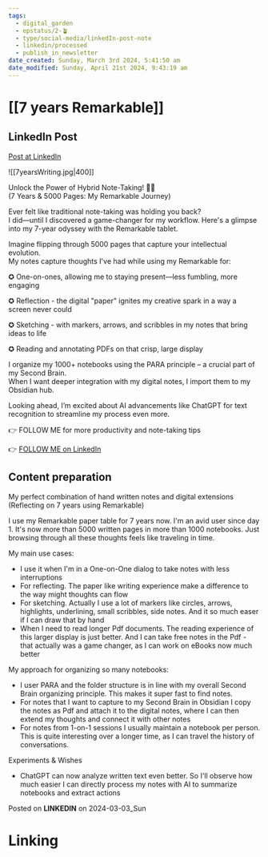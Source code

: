 ```yaml
---
tags:
  - digital_garden
  - epstatus/2-🪴
  - type/social-media/linkedIn-post-note
  - linkedin/processed
  - publish_in_newsletter
date_created: Sunday, March 3rd 2024, 5:41:50 am
date_modified: Sunday, April 21st 2024, 9:43:19 am
---
```

# [[7 years Remarkable]]
## LinkedIn Post
[Post at LinkedIn](https://www.linkedin.com/posts/sebastiankamilli_unlock-the-power-of-hybrid-note-taking-activity-7169979946772217856-V2bg?utm_source=share&utm_medium=member_desktop)

![[7yearsWriting.jpg|400]]

Unlock the Power of Hybrid Note-Taking! 📝✨  
(7 Years & 5000 Pages: My Remarkable Journey)  
  
Ever felt like traditional note-taking was holding you back?  
I did—until I discovered a game-changer for my workflow. Here's a glimpse into my 7-year odyssey with the Remarkable tablet.  
  
Imagine flipping through 5000 pages that capture your intellectual evolution.  
My notes capture thoughts I've had while using my Remarkable for:  
  
✪ One-on-ones, allowing me to staying present—less fumbling, more engaging  
  
✪ Reflection - the digital "paper" ignites my creative spark in a way a screen never could  
  
✪ Sketching - with markers, arrows, and scribbles in my notes that bring ideas to life  
  
✪ Reading and annotating PDFs on that crisp, large display  

I organize my 1000+ notebooks using the PARA principle – a crucial part of my Second Brain.  
When I want deeper integration with my digital notes, I import them to my Obsidian hub.  
  
Looking ahead, I’m excited about AI advancements like ChatGPT for text recognition to streamline my process even more.  
  
👉 FOLLOW ME for more productivity and note-taking tips

👉 [FOLLOW ME on LinkedIn](https://www.linkedin.com/comm/mynetwork/discovery-see-all?usecase=PEOPLE_FOLLOWS&followMember=sebastiankamilli)

## Content preparation

My perfect combination of hand written notes and digital extensions
(Reflecting on 7 years using Remarkable)

I use my Remarkable paper table for 7 years now. I'm an avid user since day 1. 
It's now more than 5000 written pages in more than 1000 notebooks. Just browsing through all these thoughts feels like traveling in time. 

My main use cases:
+ I use it when I'm in a One-on-One dialog to take notes with less interruptions
+ For reflecting. The paper like writing experience make a difference to the way might thoughts can flow
+ For sketching. Actually I use a lot of markers like circles, arrows, highlights, underlining, small scribbles, side notes. And it so much easer if I can draw that by hand
+ When I need to read longer Pdf documents. The reading experience of this larger display is just better. And I can take free notes in the Pdf - that actually was a game changer, as I can work on eBooks now much better

My approach for organizing so many notebooks:
+ I user PARA and the folder structure is in line with my overall Second Brain organizing principle. This makes it super fast to find notes.
+ For notes that I want to capture to my Second Brain in Obsidian I copy the notes as Pdf and attach it to the digital notes, where I can then extend my thoughts and connect it with other notes
+ For notes from 1-on-1 sessions I usually maintain a notebook per person. This is quite interesting over a longer time, as I can travel the history of conversations. 

Experiments & Wishes
+ ChatGPT can now analyze written text even better. So I'll observe how much easier I can directly process my notes with AI to summarize notebooks and extract actions

Posted on **LINKEDIN** on 2024-03-03_Sun
# Linking